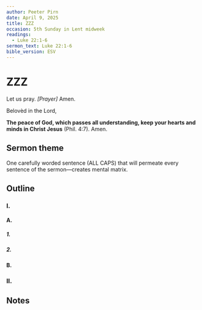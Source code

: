 ```yaml
---
author: Peeter Pirn
date: April 9, 2025
title: ZZZ
occasion: 5th Sunday in Lent midweek
readings:
  - Luke 22:1-6
sermon_text: Luke 22:1-6
bible_version: ESV
---
```


# ZZZ

Let us pray. *\[Prayer]*  Amen.

Belovèd in the Lord,

**The peace of God, which passes all understanding, keep your hearts and minds in Christ Jesus** (Phil. 4:7). Amen.

## Sermon theme
One carefully worded sentence (ALL CAPS) that will permeate every sentence of the sermon—creates mental matrix.
## Outline
### I.
#### A.
##### 1.
##### 2.
#### B.
### II.
## Notes